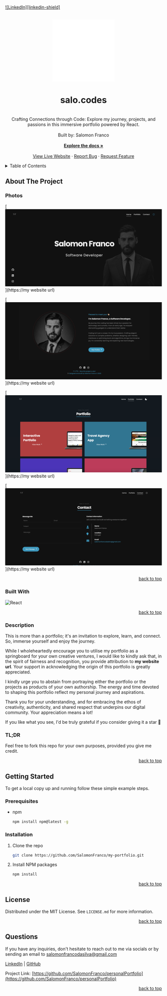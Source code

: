 <a name="readme-top"></a>

  <!-- PROJECT SHIELDS -->
[![LinkedIn][linkedin-shield]][linkedin-url]

  <!-- PROJECT LOGO -->

  <br />
  <div align="center">
    <a href="https://github.com/SalomonFranco/personalPortfolio">
      <img src="src/images/logo.svg" alt="Logo" width="200" height="200">
    </a>
    <h1 align="center">salo.codes</h1>
    <p align="center">
    <br/>
Crafting Connections through Code: Explore my journey, projects, and passions in this immersive portfolio powered by React.<br/>
      <br/>
      Built by: Salomon Franco
      <br/>
      <br/>
      <a href="https://github.com/SalomonFranco/personalPortfolio"><strong>Explore the docs »</strong></a>
      <br/>
      <br/>
      <a href="https://my website url">View Live Website</a>
      ·
      <a href="https://github.com/SalomonFranco/personalPortfolio/issues">Report Bug</a>
      ·
      <a href="https://github.com/SalomonFranco/personalPortfolio/issues">Request Feature</a>
    </p>
  </div>
  
  <!-- TABLE OF CONTENTS -->

  <details>
    <summary>Table of Contents</summary>
    <ol>
      <li>
        <a href="#about-the-project">About The Project</a>
        <ul>
          <li><a href="#photos">Photos</a></li>
          <li><a href="#built-with">Built With</a></li>
          <li><a href="#description">Description</a></li>
        </ul>
      </li>
      <li>
          <a href="#getting-started">Getting Started</a>
        <ul>
          <li><a href="#prerequisites">Prerequisites</a></li>
          <li><a href="#installation">Installation</a></li>
        </ul>
      </li>
      <li><a href="#license">License</a></li>
      <li><a href="#questions">Questions</a></li>
    </ol>
  </details>
  
  <!-- ABOUT THE PROJECT -->
  
  ## About The Project
  
  ### Photos
  
[![My React Portfolio Screen Shot][product-screenshot]](https://my website url)

[![My React Portfolio Screen Shot][product-screenshot2]](https://my website url)

[![My React Portfolio Screen Shot][product-screenshot3]](https://my website url)

[![My React Portfolio Screen Shot][product-screenshot4]](https://my website url)

  <p align="right"><a href="#readme-top">back to top</a></p>
  
  ### Built With
  
  ![React](https://img.shields.io/badge/React-20232A?style=for-the-badge&logo=React&logoColor=61DAFB)

  <p align="right"><a href="#readme-top">back to top</a></p>
  
  ### Description
  
This is more than a portfolio; it's an invitation to explore, learn, and connect. So, immerse yourself and enjoy the journey.

While I wholeheartedly encourage you to utilise my portfolio as a springboard for your own creative ventures, I would like to kindly ask that, in the spirit of fairness and recognition, you provide attribution to <strong>my website url</strong>. Your support in acknowledging the origin of this portfolio is greatly appreciated.

I kindly urge you to abstain from portraying either the portfolio or the projects as products of your own authorship. The energy and time devoted to shaping this portfolio reflect my personal journey and aspirations.

Thank you for your understanding, and for embracing the ethos of creativity, authenticity, and shared respect that underpins our digital community. Your appreciation means a lot!

If you like what you see, I'd be truly grateful if you consider giving it a star 🌟

<h3>TL;DR</h3>
Feel free to fork this repo for your own purposes, provided you give me credit.

  <p align="right"><a href="#readme-top">back to top</a></p>

<!-- GETTING STARTED -->

## Getting Started

To get a local copy up and running follow these simple example steps.

### Prerequisites

- npm
  ```sh
  npm install npm@latest -g
  ```

### Installation

1. Clone the repo
   ```sh
   git clone https://github.com/SalomonFranco/my-portfolio.git
   ```
2. Install NPM packages
   ```sh
   npm install
   ```

  <p align="right"><a href="#readme-top">back to top</a></p>
  
 
  <!-- LICENSE -->

## License

Distributed under the MIT License. See `LICENSE.md` for more information.

  <p align="right"><a href="#readme-top">back to top</a></p>
  
  
<!-- QUESTIONS -->
  
## Questions

If you have any inquiries, don't hesitate to reach out to me via socials or by sending an email to <a href="mailto:salomonfrancodasilva@gmail.com">salomonfrancodasilva@gmail.com</a>

<a href="https://www.linkedin.com/in/salomon-franco/">LinkedIn</a> | <a href="https://github.com/SalomonFranco">GitHub</a> 

Project Link: [https://github.com/SalomonFranco/personalPortfolio](https://github.com/SalomonFranco/personalPortfolio)

  <p align="right"><a href="#readme-top">back to top</a></p>
  
  <!-- MARKDOWN LINKS & IMAGES -->

[linkedin-url]: [https://linkedin.com/in/salomon-franco](https://www.linkedin.com/in/salomon-franco/)

  <!-- UPDATE PLACEHOLDER IMAGES HERE -->

[product-screenshot]: src/images/screenshot.png
[product-screenshot2]: src/images/screenshot2.png
[product-screenshot3]: src/images/screenshot3.png
[product-screenshot4]: src/images/screenshot4.png
[responsive-screenshot]: src/images/mobile-screenshot.png
[responsive-screenshot2]: src/images/mobile-screenshot2.png
[responsive-screenshot3]: src/images/mobile-screenshot3.png
[responsive-screenshot4]: src/images/mobile-screenshot4.png
